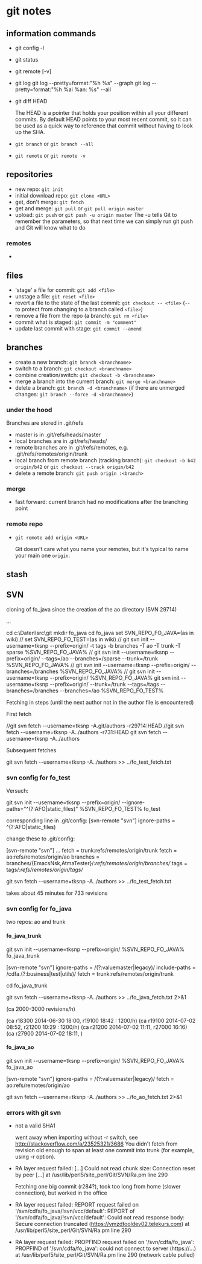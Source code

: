 git notes
=========

## information commands

- git config -l
- git status
- git remote [-v]

- git log
  git log --pretty=format:"%h %s" --graph
  git log --pretty=format:"%h %ai %an: %s" --all
- git diff HEAD

  The HEAD is a pointer that holds your position within all your different commits.
  By default HEAD points to your most recent commit, so it can be used as a quick
  way to reference that commit without having to look up the SHA.

- `git branch` or `git branch --all`
- `git remote` or `git remote -v`


## repositories

- new repo: `git init`
- initial download repo: `git clone <URL>`
- get, don't merge: `git fetch`
- get and merge: `git pull` or `git pull origin master`
- upload: `git push` or `git push -u origin master`
  The -u tells Git to remember the parameters, so that next time we can simply run git push and Git will know what to do

### remotes

- 

## files

- 'stage' a file for commit: `git add <file>`
- unstage a file: `git reset <file>`
- revert a file to the state of the last commit: `git checkout -- <file>`
  (`--` to protect from changing to a branch called `<file>`)
- remove a file from the repo (a branch): `git rm <file>`
- commit what is staged: `git commit -m "comment"`
- update last commit with stage: `git commit --amend`


## branches

- create a new branch: `git branch <branchname>`
- switch to a branch: `git checkout <branchname>`
- combine creation/switch: `git checkout -b <branchname>`
- merge a branch into the current branch: `git merge <branchname>`
- delete a branch: `git branch -d <branchname>`
  (if there are unmerged changes: `git branch --force -d <branchname>`)

### under the hood

Branches are stored in .git/refs

- master is in .git/refs/heads/master
- local branches are in .git/refs/heads/<localbranch>
- remote branches are in .git/refs/remotes, e.g. .git/refs/remotes/origin/trunk
- local branch from remote branch (tracking branch): `git checkout -b b42 origin/b42`
  or `git checkout --track origin/b42`
- delete a remote branch: `git push origin :<branch>`


### merge

- fast forward: current branch had no modifications after the branching point


### remote repo

- `git remote add origin <URL>`

  Git doesn't care what you name your remotes, but it's typical to name your main one `origin`.


## stash




## SVN

cloning of fo_java since the creation of the ao directory (SVN 29714)

...

cd c:\Daten\src\git
mkdir fo_java
cd fo_java
set SVN_REPO_FO_JAVA=(as in wiki)
// set SVN_REPO_FO_TEST=(as in wiki)
// git svn init --username=tksnp --prefix=origin/ -t tags -b branches -T ao -T trunk -T sparse %SVN_REPO_FO_JAVA%
// git svn init --username=tksnp --prefix=origin/ --tags=/ao --branches=/sparse --trunk=/trunk %SVN_REPO_FO_JAVA%
// git svn init --username=tksnp --prefix=origin/ --branches=/branches %SVN_REPO_FO_JAVA%
// git svn init --username=tksnp --prefix=origin/ %SVN_REPO_FO_JAVA%
git svn init --username=tksnp --prefix=origin/ --trunk=/trunk --tags=/tags --branches=/branches --branches=/ao %SVN_REPO_FO_TEST%

Fetching in steps (until the next author not in the author file is encountered)

First fetch

//git svn fetch --username=tksnp -A.git/authors -r29714:HEAD
//git svn fetch --username=tksnp -A../authors -r731:HEAD
git svn fetch --username=tksnp -A../authors

Subsequent fetches

git svn fetch --username=tksnp -A../authors >> ../fo_test_fetch.txt


### svn config for fo_test

Versuch:

git svn init --username=tksnp --prefix=origin/ --ignore-paths="^(?:AFO|static_files)" %SVN_REPO_FO_TEST% fo_test

corresponding line in .git/config:
    [svn-remote "svn"]
    	ignore-paths = ^(?:AFO|static_files) 

change these to .git/config:

[svn-remote "svn"]
	...
	fetch = trunk:refs/remotes/origin/trunk
	fetch = ao:refs/remotes/origin/ao
	branches = branches/{EmacsNsk,AtmaTester}/*:refs/remotes/origin/branches/*
	tags = tags/*:refs/remotes/origin/tags/*

git svn fetch --username=tksnp -A../authors >> ../fo_test_fetch.txt

takes about 45 minutes for 733 revisions

### svn config for fo_java

two repos: ao and trunk

#### fo_java_trunk

git svn init --username=tksnp --prefix=origin/ %SVN_REPO_FO_JAVA% fo_java_trunk

[svn-remote "svn"]
	ignore-paths = /(?:valuemaster|legacy)/
	include-paths = /cdfa.(?:business|test|utils)/
	fetch = trunk:refs/remotes/origin/trunk

cd fo_java_trunk

git svn fetch --username=tksnp -A../authors >> ../fo_java_fetch.txt 2>&1

(ca 2000-3000 revisions/h)

(ca r18300 2014-06-30 18:00, r19100 18:42 : 1200/h)
(ca r19100 2014-07-02 08:52, r21200 10:29 : 1200/h)
(ca r21200 2014-07-02 11:11, r27000 16:16)
(ca r27900 2014-07-02 18:11, )



#### fo_java_ao

git svn init --username=tksnp --prefix=origin/ %SVN_REPO_FO_JAVA% fo_java_ao

[svn-remote "svn"]
	ignore-paths = /(?:valuemaster|legacy)/
	fetch = ao:refs/remotes/origin/ao

git svn fetch --username=tksnp -A../authors >> ../fo_ao_fetch.txt 2>&1


### errors with git svn

- not a valid SHA1

  went away when importing without -r switch, see
  http://stackoverflow.com/a/23525321/3686
  You didn't fetch from revision old enough to span at least one commit into trunk (for example, using -r option).

- RA layer request failed: [...]
  Could not read chunk size: Connection reset by peer [...] at /usr/lib/perl5/site_perl/Git/SVN/Ra.pm line 290

  Fetching one big commit (r284?), took too long from home (slower connection), but worked in the office

- RA layer request failed: REPORT request failed on '/svn/cdfa/fo_java/!svn/vcc/default':
  REPORT of '/svn/cdfa/fo_java/!svn/vcc/default': Could not read response body:
  Secure connection truncated (https://vmzdtooldev02.telekurs.com) at /usr/lib/perl5/site_perl/Git/SVN/Ra.pm line 290

- RA layer request failed: PROPFIND request failed on '/svn/cdfa/fo_java': PROPFIND of '/svn/cdfa/fo_java':
  could not connect to server (https://...) at /usr/lib/perl5/site_perl/Git/SVN/Ra.pm line 290
  (network cable pulled)
